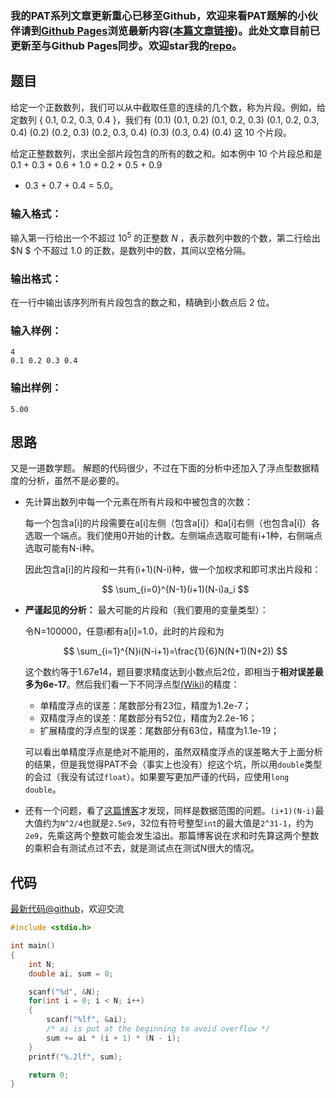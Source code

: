 ### 我的PAT系列文章更新重心已移至Github，欢迎来看PAT题解的小伙伴请到[Github Pages](https://oliverlew.github.io/PAT)浏览最新内容([本篇文章链接](https://oliverlew.github.io/PAT/Basic/1049.html))。此处文章目前已更新至与Github Pages同步。欢迎star我的[repo](https://github.com/OliverLew/PAT)。

## 题目

给定一个正数数列，我们可以从中截取任意的连续的几个数，称为片段。例如，给定数列 { 0.1, 0.2, 0.3, 0.4 }，我们有 (0.1) (0.1,
0.2) (0.1, 0.2, 0.3) (0.1, 0.2, 0.3, 0.4) (0.2) (0.2, 0.3) (0.2, 0.3, 0.4)
(0.3) (0.3, 0.4) (0.4) 这 10 个片段。

给定正整数数列，求出全部片段包含的所有的数之和。如本例中 10 个片段总和是 0.1 + 0.3 + 0.6 + 1.0 + 0.2 + 0.5 + 0.9
+ 0.3 + 0.7 + 0.4 = 5.0。

### 输入格式：

输入第一行给出一个不超过 $10^5$ 的正整数 $N$ ，表示数列中数的个数，第二行给出 $N $ 个不超过 1.0
的正数，是数列中的数，其间以空格分隔。

### 输出格式：

在一行中输出该序列所有片段包含的数之和，精确到小数点后 2 位。

### 输入样例：

    
    
    4
    0.1 0.2 0.3 0.4
    

### 输出样例：

    
    
    5.00
    



## 思路


又是一道数学题。
解题的代码很少，不过在下面的分析中还加入了浮点型数据精度的分析，虽然不是必要的。

- 先计算出数列中每一个元素在所有片段和中被包含的次数：

  每一个包含a[i]的片段需要在a[i]左侧（包含a[i]）和a[i]右侧（也包含a[i]）各选取一个端点。我们使用0开始的计数。左侧端点选取可能有i+1种，右侧端点选取可能有N-i种。

  因此包含a[i]的片段和一共有(i+1)(N-i)种，做一个加权求和即可求出片段和：

  $$
    \sum_{i=0}^{N-1}(i+1)(N-i)a_i
  $$

- **严谨起见的分析：** 最大可能的片段和（我们要用的变量类型）：

  令N=100000，任意i都有a[i]=1.0，此时的片段和为

  $$
    \sum_{i=1}^{N}i(N-i+1)=\frac{1}{6}N(N+1)(N+2))
  $$

  这个数约等于1.67e14，题目要求精度达到小数点后2位，即相当于**相对误差最多为6e-17**。然后我们看一下不同浮点型[(Wiki)](https://en.wikipedia.org/wiki/Floating-point_arithmetic)的精度：

  - 单精度浮点的误差：尾数部分有23位，精度为1.2e-7；
  - 双精度浮点的误差：尾数部分有52位，精度为2.2e-16；
  - 扩展精度的浮点型的误差：尾数部分有63位，精度为1.1e-19；

  可以看出单精度浮点是绝对不能用的，虽然双精度浮点的误差略大于上面分析的结果，但是我觉得PAT不会（事实上也没有）挖这个坑，所以用`double`类型的会过（我没有试过`float`）。如果要写更加严谨的代码，应使用`long double`。

- 还有一个问题，看了[这篇博客](http://blog.csdn.net/luoluozlb/article/details/51532281)才发现，同样是数据范围的问题。`(i+1)(N-i)`最大值约为`N^2/4`也就是`2.5e9`，32位有符号整型`int`的最大值是`2^31-1`，约为`2e9`，先乘这两个整数可能会发生溢出。那篇博客说在求和时先算这两个整数的乘积会有测试点过不去，就是测试点在测试N很大的情况。

## 代码

[最新代码@github](https://github.com/OliverLew/PAT/blob/master/PATBasic/1049.c)，欢迎交流
```c
#include <stdio.h>

int main()
{
    int N;
    double ai, sum = 0;

    scanf("%d", &N);
    for(int i = 0; i < N; i++)
    {
        scanf("%lf", &ai);
        /* ai is put at the beginning to avoid overflow */
        sum += ai * (i + 1) * (N - i);
    }
    printf("%.2lf", sum);

    return 0;
}
```